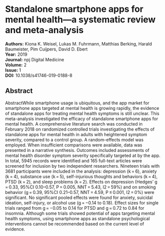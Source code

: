 # Standalone smartphone apps for mental health—a systematic review and meta-analysis

**Authors:** Kiona K. Weisel, Lukas M. Fuhrmann, Matthias Berking, Harald Baumeister, Pim Cuijpers, David D. Ebert  
**Year:** 2019  
**Journal:** npj Digital Medicine  
**Volume:** 2  
**Issue:** 1  
**DOI:** 10.1038/s41746-019-0188-8  

## Abstract
AbstractWhile smartphone usage is ubiquitous, and the app market for smartphone apps targeted at mental health is growing rapidly, the evidence of standalone apps for treating mental health symptoms is still unclear. This meta-analysis investigated the efficacy of standalone smartphone apps for mental health. A comprehensive literature search was conducted in February 2018 on randomized controlled trials investigating the effects of standalone apps for mental health in adults with heightened symptom severity, compared to a control group. A random-effects model was employed. When insufficient comparisons were available, data was presented in a narrative synthesis. Outcomes included assessments of mental health disorder symptom severity specifically targeted at by the app. In total, 5945 records were identified and 165 full-text articles were screened for inclusion by two independent researchers. Nineteen trials with 3681 participants were included in the analysis: depression (k = 6), anxiety (k = 4), substance use (k = 5), self-injurious thoughts and behaviors (k = 4), PTSD (k = 2), and sleep problems (k = 2). Effects on depression (Hedges’ g = 0.33, 95%CI 0.10–0.57, P = 0.005, NNT = 5.43, I2 = 59%) and on smoking behavior (g = 0.39, 95%CI 0.21–0.57, NNT = 4.59, P ≤ 0.001, I2 = 0%) were significant. No significant pooled effects were found for anxiety, suicidal ideation, self-injury, or alcohol use (g = −0.14 to 0.18). Effect sizes for single trials ranged from g = −0.05 to 0.14 for PTSD and g = 0.72 to 0.84 for insomnia. Although some trials showed potential of apps targeting mental health symptoms, using smartphone apps as standalone psychological interventions cannot be recommended based on the current level of evidence.

